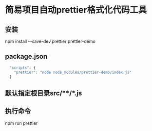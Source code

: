 # 简易项目自动prettier格式化代码工具

## 安装

npm install --save-dev prettier prettier-demo

## package.json

```js
  "scripts": {
    "prettier": "node node_modules/prettier-demo/index.js"
  }
```

## 默认指定根目录src/**/*.js 

## 执行命令

npm run prettier


